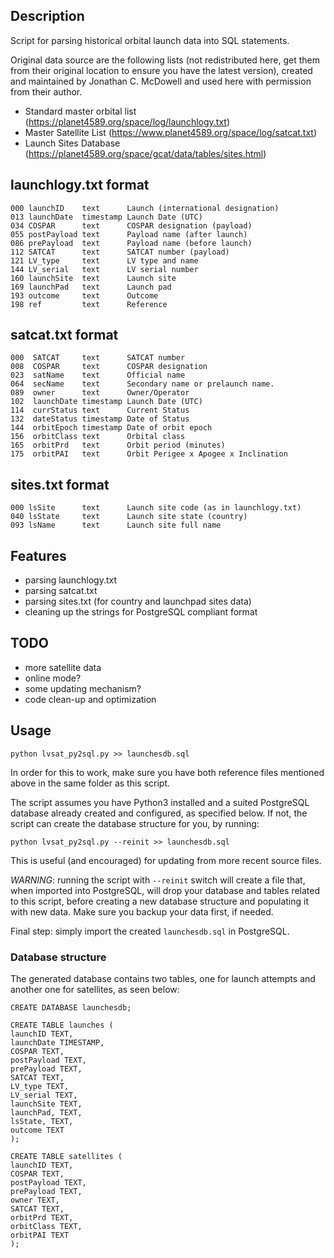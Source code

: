 ## Description

Script for parsing historical orbital launch data into SQL statements.

Original data source are the following lists (not redistributed here, get them from their original location to ensure you have the latest version), created and maintained by Jonathan C. McDowell and used here with permission from their author.

- Standard master orbital list (https://planet4589.org/space/log/launchlogy.txt)
- Master Satellite List (https://www.planet4589.org/space/log/satcat.txt)
- Launch Sites Database (https://planet4589.org/space/gcat/data/tables/sites.html)

## launchlogy.txt format

    000 launchID    text      Launch (international designation)
    013 launchDate  timestamp Launch Date (UTC)
    034 COSPAR      text      COSPAR designation (payload)
    055 postPayload text      Payload name (after launch)
    086 prePayload  text      Payload name (before launch)
    112 SATCAT      text      SATCAT number (payload)
    121 LV_type     text      LV type and name
    144 LV_serial   text      LV serial number
    160 launchSite  text      Launch site
    169 launchPad   text      Launch pad
    193 outcome     text      Outcome
    198 ref         text      Reference

## satcat.txt format

    000  SATCAT     text      SATCAT number
    008  COSPAR     text      COSPAR designation
    023  satName    text      Official name
    064  secName    text      Secondary name or prelaunch name.
    089  owner      text      Owner/Operator
    102  launchDate timestamp Launch Date (UTC)
    114  currStatus text      Current Status
    132  dateStatus timestamp Date of Status
    144  orbitEpoch timestamp Date of orbit epoch
    156  orbitClass text      Orbital class
    165  orbitPrd   text      Orbit period (minutes)
    175  orbitPAI   text      Orbit Perigee x Apogee x Inclination

## sites.txt format

    000 lsSite      text      Launch site code (as in launchlogy.txt)
    040 lsState     text      Launch site state (country)
    093 lsName      text      Launch site full name

## Features

 - parsing launchlogy.txt
 - parsing satcat.txt
 - parsing sites.txt (for country and launchpad sites data)
 - cleaning up the strings for PostgreSQL compliant format

## TODO

 - more satellite data
 - online mode?
 - some updating mechanism?
 - code clean-up and optimization

## Usage

	python lvsat_py2sql.py >> launchesdb.sql

In order for this to work, make sure you have both reference files mentioned above in the same folder as this script.

The script assumes you have Python3 installed and a suited PostgreSQL database already created and configured, as specified below. If not, the script can create the database structure for you, by running:

	python lvsat_py2sql.py --reinit >> launchesdb.sql

This is useful (and encouraged) for updating from more recent source files.

*WARNING*: running the script with `--reinit` switch will create a file that, when imported into PostgreSQL, will drop your database and tables related to this script, before creating a new database structure and populating it with new data. Make sure you backup your data first, if needed.

Final step: simply import the created `launchesdb.sql` in PostgreSQL.

### Database structure  

The generated database contains two tables, one for launch attempts and another one for satellites, as seen below:

    CREATE DATABASE launchesdb;

    CREATE TABLE launches (
    launchID TEXT,
    launchDate TIMESTAMP,
    COSPAR TEXT,
    postPayload TEXT,
    prePayload TEXT,
    SATCAT TEXT,
    LV_type TEXT,
    LV_serial TEXT,
    launchSite TEXT,
    launchPad, TEXT,
    lsState, TEXT,
    outcome TEXT
    );

    CREATE TABLE satellites (
    launchID TEXT,
    COSPAR TEXT,
    postPayload TEXT,
    prePayload TEXT,
    owner TEXT,
    SATCAT TEXT,
    orbitPrd TEXT,
    orbitClass TEXT,
    orbitPAI TEXT
    );
